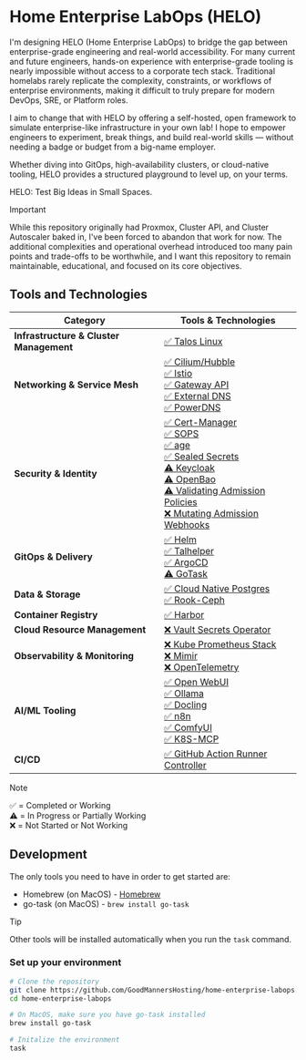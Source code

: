 # Home Enterprise LabOps (HELO)

I'm designing HELO (Home Enterprise LabOps) to bridge the gap between enterprise-grade engineering and real-world accessibility. For many current and future engineers, hands-on experience with enterprise-grade tooling is nearly impossible without access to a corporate tech stack. Traditional homelabs rarely replicate the complexity, constraints, or workflows of enterprise environments, making it difficult to truly prepare for modern DevOps, SRE, or Platform roles.

I aim to change that with HELO by offering a self-hosted, open framework to simulate enterprise-like infrastructure in your own lab! I hope to empower engineers to experiment, break things, and build real-world skills — without needing a badge or budget from a big-name employer.

Whether diving into GitOps, high-availability clusters, or cloud-native tooling, HELO provides a structured playground to level up, on your terms.

HELO: Test Big Ideas in Small Spaces.

> [!IMPORTANT]
> While this repository originally had Proxmox, Cluster API, and Cluster Autoscaler baked in, I've been forced to abandon that work for now. The additional complexities and operational overhead introduced too many pain points and trade-offs to be worthwhile, and I want this repository to remain maintainable, educational, and focused on its core objectives.

## Tools and Technologies

| Category                                | Tools & Technologies                                                                                                                                                                                                                                                                                                                                                                                                                                                                                                                                   |
| --------------------------------------- | ------------------------------------------------------------------------------------------------------------------------------------------------------------------------------------------------------------------------------------------------------------------------------------------------------------------------------------------------------------------------------------------------------------------------------------------------------------------------------------------------------------------------------------------------------ |
| **Infrastructure & Cluster Management** | [✅ Talos Linux](https://github.com/siderolabs/talos)<br>                                                                                                                                                                                                                                                                                                                                                                                                                                                                                              |
| **Networking & Service Mesh**           | [✅ Cilium/Hubble](https://github.com/cilium/cilium)<br>[✅ Istio](https://istio.io/latest/)<br>[✅ Gateway API](https://gateway-api.sigs.k8s.io/)<br>[✅ External DNS](https://github.com/kubernetes-sigs/external-dns)<br>[✅ PowerDNS](https://www.powerdns.com/)                                                                                                                                                                                                                                                                                   |
| **Security & Identity**                 | [✅ Cert-Manager](https://cert-manager.io/)<br>[✅ SOPS](https://github.com/getsops/sops)<br>[✅ age](https://github.com/FiloSottile/age)<br>[✅ Sealed Secrets](https://github.com/bitnami-labs/sealed-secrets)<br>[⚠️ Keycloak](https://www.keycloak.org/)<br>[⚠️ OpenBao](https://openbao.org/)<br>[⚠️ Validating Admission Policies](https://kubernetes.io/docs/reference/access-authn-authz/validating-admission-policy/)<br>[❌ Mutating Admission Webhooks](https://kubernetes.io/docs/reference/access-authn-authz/mutating-admission-policy/) |
| **GitOps & Delivery**                   | [✅ Helm](https://helm.sh/)<br>[✅ Talhelper](https://github.com/budimanjojo/talhelper)<br>[✅ ArgoCD](https://argo-cd.readthedocs.io/en/stable/)<br>[⚠️ GoTask](https://github.com/go-task/task)                                                                                                                                                                                                                                                                                                                                                      |
| **Data & Storage**                      | [✅ Cloud Native Postgres](https://cloudnative-pg.io/)<br>[✅ Rook-Ceph](https://rook.io/)                                                                                                                                                                                                                                                                                                                                                                                                                                                             |
| **Container Registry**                  | [✅ Harbor](https://goharbor.io/)                                                                                                                                                                                                                                                                                                                                                                                                                                                                                                                      |
| **Cloud Resource Management**           | [❌ Vault Secrets Operator](https://developer.hashicorp.com/vault/docs/deploy/kubernetes/vso)                                                                                                                                                                                                                                                                                                                                                                                                                                                          |
| **Observability & Monitoring**          | [❌ Kube Prometheus Stack](https://artifacthub.io/packages/helm/prometheus-community/kube-prometheus-stack)<br>[❌ Mimir](https://grafana.com/oss/mimir/)<br>[❌ OpenTelemetry](https://opentelemetry.io/)                                                                                                                                                                                                                                                                                                                                             |
| **AI/ML Tooling**                       | [✅ Open WebUI](https://github.com/open-webui/open-webui)<br>[✅ Ollama](https://ollama.com/)<br>[✅ Docling](https://github.com/docling-project/docling)<br>[✅ n8n](https://n8n.io/)<br>[✅ ComfyUI](https://github.com/comfyanonymous/ComfyUI)<br>[✅ K8S-MCP](https://github.com/Flux159/mcp-server-kubernetes)                                                                                                                                                                                                                                    |
| **CI/CD**                               | [✅ GitHub Action Runner Controller](https://github.com/actions/actions-runner-controller)                                                                                                                                                                                                                                                                                                                                                                                                                                                             |

> [!NOTE]
> ✅ = Completed or Working<br>
> ⚠️ = In Progress or Partially Working<br>
> ❌ = Not Started or Not Working

## Development

The only tools you need to have in order to get started are:

- Homebrew (on MacOS) - [Homebrew](https://brew.sh/)
- go-task (on MacOS) - `brew install go-task`

> [!TIP]
> Other tools will be installed automatically when you run the `task` command.

### Set up your environment

```bash
# Clone the repository
git clone https://github.com/GoodMannersHosting/home-enterprise-labops.git
cd home-enterprise-labops

# On MacOS, make sure you have go-task installed
brew install go-task

# Initalize the environment
task
```

